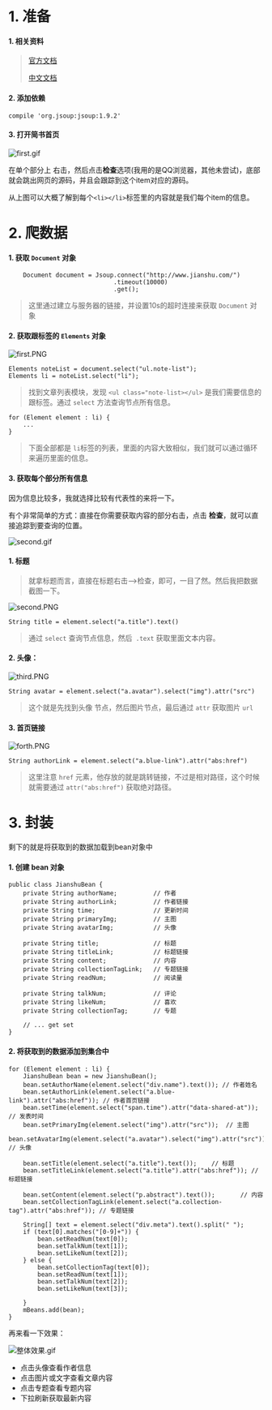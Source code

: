 
# 1. 准备 #
#### 1. 相关资料 ####

> [官方文档](https://jsoup.org/cookbook/)
> 
> [中文文档](http://www.open-open.com/jsoup/)

#### 2. 添加依赖 ####

	compile 'org.jsoup:jsoup:1.9.2'
#### 3. 打开简书首页 ####
![first.gif](http://upload-images.jianshu.io/upload_images/4043475-47c5c0014f33995c.gif?imageMogr2/auto-orient/strip)


在单个部分上 右击，然后点击**检查**选项(我用的是QQ浏览器，其他未尝试)，底部就会跳出网页的源码，并且会跟踪到这个item对应的源码。

从上图可以大概了解到每个`<li></li>`标签里的内容就是我们每个item的信息。
# 2. 爬数据  #
#### 1. 获取 `Document` 对象 ####

		Document document = Jsoup.connect("http://www.jianshu.com/")
		                         .timeout(10000)
		                         .get();
>这里通过建立与服务器的链接，并设置10s的超时连接来获取 `Document` 对象

#### 2. 获取跟标签的 `Elements` 对象 ####

![first.PNG](http://upload-images.jianshu.io/upload_images/4043475-3c651e3f8adb56fc.PNG?imageMogr2/auto-orient/strip%7CimageView2/2/w/1240)

    Elements noteList = document.select("ul.note-list");
    Elements li = noteList.select("li");
>找到文章列表模块，发现 `<ul class="note-list></ul>` 是我们需要信息的跟标签。通过 `select` 方法查询节点所有信息。

	for (Element element : li) {
		...
	}

>下面全部都是 `li`标签的列表，里面的内容大致相似，我们就可以通过循环来遍历里面的信息。

#### 3. 获取每个部分所有信息 ####

因为信息比较多，我就选择比较有代表性的来将一下。

有个非常简单的方式：直接在你需要获取内容的部分右击，点击 **检查**，就可以直接追踪到要查询的位置。

![second.gif](http://upload-images.jianshu.io/upload_images/4043475-97a92643e9d4212e.gif?imageMogr2/auto-orient/strip)

#### 1. 标题 ####
> 就拿标题而言，直接在标题右击-->检查，即可，一目了然。然后我把数据截图一下。

![second.PNG](http://upload-images.jianshu.io/upload_images/4043475-79b584e8b487c788.PNG?imageMogr2/auto-orient/strip%7CimageView2/2/w/1240)

	String title = element.select("a.title").text()

> 通过 `select` 查询节点信息，然后` .text` 获取里面文本内容。


#### 2. 头像： ####
![third.PNG](http://upload-images.jianshu.io/upload_images/4043475-9a1309b80f3eca30.PNG?imageMogr2/auto-orient/strip%7CimageView2/2/w/1240)

	String avatar = element.select("a.avatar").select("img").attr("src")
> 这个就是先找到头像 节点，然后图片节点，最后通过 `attr` 获取图片 `url`

#### 3. 首页链接 ####

![forth.PNG](http://upload-images.jianshu.io/upload_images/4043475-f74c2389c73ebcc6.PNG?imageMogr2/auto-orient/strip%7CimageView2/2/w/1240)

	String authorLink = element.select("a.blue-link").attr("abs:href")
> 这里注意 `href` 元素，他存放的就是跳转链接，不过是相对路径，这个时候就需要通过 `attr("abs:href")` 获取绝对路径。

# 3. 封装 #
剩下的就是将获取到的数据加载到bean对象中 

#### 1. 创建 bean 对象 ####
	public class JianshuBean {
	    private String authorName;          // 作者
	    private String authorLink;          // 作者链接
	    private String time;                // 更新时间
	    private String primaryImg;          // 主图
	    private String avatarImg;           // 头像
	
	    private String title;               // 标题
	    private String titleLink;           // 标题链接
	    private String content;             // 内容
	    private String collectionTagLink;   // 专题链接
	    private String readNum;             // 阅读量
	
	    private String talkNum;             // 评论
	    private String likeNum;             // 喜欢
	    private String collectionTag;       // 专题
	
		// ... get set
	}
#### 2. 将获取到的数据添加到集合中 ####

	for (Element element : li) {
        JianshuBean bean = new JianshuBean();
        bean.setAuthorName(element.select("div.name").text()); // 作者姓名
        bean.setAuthorLink(element.select("a.blue-link").attr("abs:href")); // 作者首页链接
        bean.setTime(element.select("span.time").attr("data-shared-at"));   // 发表时间
        bean.setPrimaryImg(element.select("img").attr("src"));  // 主图
        bean.setAvatarImg(element.select("a.avatar").select("img").attr("src")); // 头像

        bean.setTitle(element.select("a.title").text());    // 标题
        bean.setTitleLink(element.select("a.title").attr("abs:href")); // 标题链接

        bean.setContent(element.select("p.abstract").text());       // 内容
        bean.setCollectionTagLink(element.select("a.collection-tag").attr("abs:href")); // 专题链接

        String[] text = element.select("div.meta").text().split(" ");
        if (text[0].matches("[0-9]+")) {
            bean.setReadNum(text[0]);
            bean.setTalkNum(text[1]);
            bean.setLikeNum(text[2]);
        } else {
            bean.setCollectionTag(text[0]);
            bean.setReadNum(text[1]);
            bean.setTalkNum(text[2]);
            bean.setLikeNum(text[3]);

        }
        mBeans.add(bean);
    }

再来看一下效果：

![整体效果.gif](http://upload-images.jianshu.io/upload_images/4043475-1015dbce5faa6a90.gif?imageMogr2/auto-orient/strip)
- 点击头像查看作者信息
- 点击图片或文字查看文章内容
- 点击专题查看专题内容
- 下拉刷新获取最新内容


